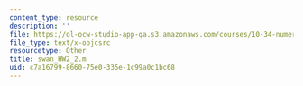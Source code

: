 ```yaml
---
content_type: resource
description: ''
file: https://ol-ocw-studio-app-qa.s3.amazonaws.com/courses/10-34-numerical-methods-applied-to-chemical-engineering-fall-2015/c7a16799866075e0335e1c99a0c1bc68_swan_HW2_2.m
file_type: text/x-objcsrc
resourcetype: Other
title: swan_HW2_2.m
uid: c7a16799-8660-75e0-335e-1c99a0c1bc68
---
```

